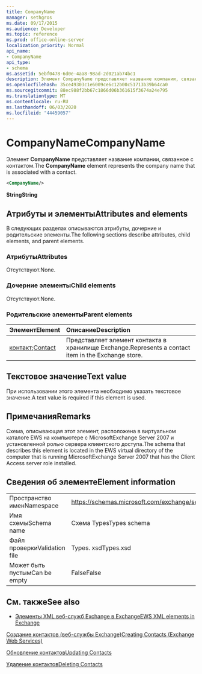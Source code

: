 ```yaml
---
title: CompanyName
manager: sethgros
ms.date: 09/17/2015
ms.audience: Developer
ms.topic: reference
ms.prod: office-online-server
localization_priority: Normal
api_name:
- CompanyName
api_type:
- schema
ms.assetid: 5ebf0478-6d0e-4aa8-98ad-2d021ab74bc1
description: Элемент CompanyName представляет название компании, связанное с контактом.
ms.openlocfilehash: 35ce49303c1e6009ce6c12b00c51713b39b64ca0
ms.sourcegitcommit: 88ec988f2bb67c1866d06b361615f3674a24e795
ms.translationtype: MT
ms.contentlocale: ru-RU
ms.lasthandoff: 06/03/2020
ms.locfileid: "44459057"
---
```

# <a name="companyname"></a><span data-ttu-id="f4b98-103">CompanyName</span><span class="sxs-lookup"><span data-stu-id="f4b98-103">CompanyName</span></span>

<span data-ttu-id="f4b98-104">Элемент **CompanyName** представляет название компании, связанное с контактом.</span><span class="sxs-lookup"><span data-stu-id="f4b98-104">The **CompanyName** element represents the company name that is associated with a contact.</span></span> 
  
```xml
<CompanyName/>
```

 <span data-ttu-id="f4b98-105">**String**</span><span class="sxs-lookup"><span data-stu-id="f4b98-105">**String**</span></span>
## <a name="attributes-and-elements"></a><span data-ttu-id="f4b98-106">Атрибуты и элементы</span><span class="sxs-lookup"><span data-stu-id="f4b98-106">Attributes and elements</span></span>

<span data-ttu-id="f4b98-107">В следующих разделах описываются атрибуты, дочерние и родительские элементы.</span><span class="sxs-lookup"><span data-stu-id="f4b98-107">The following sections describe attributes, child elements, and parent elements.</span></span>
  
### <a name="attributes"></a><span data-ttu-id="f4b98-108">Атрибуты</span><span class="sxs-lookup"><span data-stu-id="f4b98-108">Attributes</span></span>

<span data-ttu-id="f4b98-109">Отсутствуют.</span><span class="sxs-lookup"><span data-stu-id="f4b98-109">None.</span></span>
  
### <a name="child-elements"></a><span data-ttu-id="f4b98-110">Дочерние элементы</span><span class="sxs-lookup"><span data-stu-id="f4b98-110">Child elements</span></span>

<span data-ttu-id="f4b98-111">Отсутствуют.</span><span class="sxs-lookup"><span data-stu-id="f4b98-111">None.</span></span>
  
### <a name="parent-elements"></a><span data-ttu-id="f4b98-112">Родительские элементы</span><span class="sxs-lookup"><span data-stu-id="f4b98-112">Parent elements</span></span>

|<span data-ttu-id="f4b98-113">**Элемент**</span><span class="sxs-lookup"><span data-stu-id="f4b98-113">**Element**</span></span>|<span data-ttu-id="f4b98-114">**Описание**</span><span class="sxs-lookup"><span data-stu-id="f4b98-114">**Description**</span></span>|
|:-----|:-----|
|<span data-ttu-id="f4b98-115">[контакт](contact.md);</span><span class="sxs-lookup"><span data-stu-id="f4b98-115">[Contact](contact.md)</span></span> <br/> |<span data-ttu-id="f4b98-116">Представляет элемент контакта в хранилище Exchange.</span><span class="sxs-lookup"><span data-stu-id="f4b98-116">Represents a contact item in the Exchange store.</span></span>  <br/> |
   
## <a name="text-value"></a><span data-ttu-id="f4b98-117">Текстовое значение</span><span class="sxs-lookup"><span data-stu-id="f4b98-117">Text value</span></span>

<span data-ttu-id="f4b98-118">При использовании этого элемента необходимо указать текстовое значение.</span><span class="sxs-lookup"><span data-stu-id="f4b98-118">A text value is required if this element is used.</span></span>
  
## <a name="remarks"></a><span data-ttu-id="f4b98-119">Примечания</span><span class="sxs-lookup"><span data-stu-id="f4b98-119">Remarks</span></span>

<span data-ttu-id="f4b98-120">Схема, описывающая этот элемент, расположена в виртуальном каталоге EWS на компьютере с MicrosoftExchange Server 2007 и установленной ролью сервера клиентского доступа.</span><span class="sxs-lookup"><span data-stu-id="f4b98-120">The schema that describes this element is located in the EWS virtual directory of the computer that is running MicrosoftExchange Server 2007 that has the Client Access server role installed.</span></span>
  
## <a name="element-information"></a><span data-ttu-id="f4b98-121">Сведения об элементе</span><span class="sxs-lookup"><span data-stu-id="f4b98-121">Element information</span></span>

|||
|:-----|:-----|
|<span data-ttu-id="f4b98-122">Пространство имен</span><span class="sxs-lookup"><span data-stu-id="f4b98-122">Namespace</span></span>  <br/> |https://schemas.microsoft.com/exchange/services/2006/types  <br/> |
|<span data-ttu-id="f4b98-123">Имя схемы</span><span class="sxs-lookup"><span data-stu-id="f4b98-123">Schema name</span></span>  <br/> |<span data-ttu-id="f4b98-124">Схема Types</span><span class="sxs-lookup"><span data-stu-id="f4b98-124">Types schema</span></span>  <br/> |
|<span data-ttu-id="f4b98-125">Файл проверки</span><span class="sxs-lookup"><span data-stu-id="f4b98-125">Validation file</span></span>  <br/> |<span data-ttu-id="f4b98-126">Types. xsd</span><span class="sxs-lookup"><span data-stu-id="f4b98-126">Types.xsd</span></span>  <br/> |
|<span data-ttu-id="f4b98-127">Может быть пустым</span><span class="sxs-lookup"><span data-stu-id="f4b98-127">Can be empty</span></span>  <br/> |<span data-ttu-id="f4b98-128">False</span><span class="sxs-lookup"><span data-stu-id="f4b98-128">False</span></span>  <br/> |
   
## <a name="see-also"></a><span data-ttu-id="f4b98-129">См. также</span><span class="sxs-lookup"><span data-stu-id="f4b98-129">See also</span></span>



- [<span data-ttu-id="f4b98-130">Элементы XML веб-служб Exchange в Exchange</span><span class="sxs-lookup"><span data-stu-id="f4b98-130">EWS XML elements in Exchange</span></span>](ews-xml-elements-in-exchange.md)


[<span data-ttu-id="f4b98-131">Создание контактов (веб-службы Exchange)</span><span class="sxs-lookup"><span data-stu-id="f4b98-131">Creating Contacts (Exchange Web Services)</span></span>](https://msdn.microsoft.com/library/4845917e-70d1-481c-bbd7-011ec6571789%28Office.15%29.aspx)
  
[<span data-ttu-id="f4b98-132">Обновление контактов</span><span class="sxs-lookup"><span data-stu-id="f4b98-132">Updating Contacts</span></span>](https://msdn.microsoft.com/library/9a865953-b94a-4229-b632-2dee433314be%28Office.15%29.aspx)
  
[<span data-ttu-id="f4b98-133">Удаление контактов</span><span class="sxs-lookup"><span data-stu-id="f4b98-133">Deleting Contacts</span></span>](https://msdn.microsoft.com/library/fcc3dc84-cd3e-455e-a1a7-ae6921c9b588%28Office.15%29.aspx)

